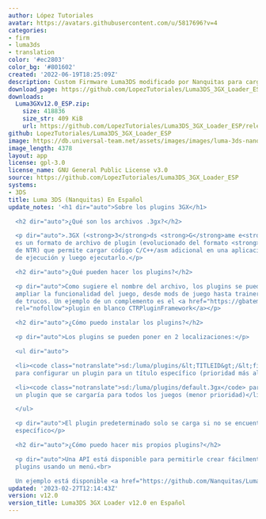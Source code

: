```yaml
---
author: López Tutoriales
avatar: https://avatars.githubusercontent.com/u/5817696?v=4
categories:
- firm
- luma3ds
- translation
color: '#ec2803'
color_bg: '#801602'
created: '2022-06-19T18:25:09Z'
description: Custom Firmware Luma3DS modificado por Nanquitas para cargar plugins
download_page: https://github.com/LopezTutoriales/Luma3DS_3GX_Loader_ESP/releases
downloads:
  Luma3GXv12.0_ESP.zip:
    size: 418836
    size_str: 409 KiB
    url: https://github.com/LopezTutoriales/Luma3DS_3GX_Loader_ESP/releases/download/v12.0/Luma3GXv12.0_ESP.zip
github: LopezTutoriales/Luma3DS_3GX_Loader_ESP
image: https://db.universal-team.net/assets/images/images/luma-3ds-nanquitas-en-espanol.png
image_length: 4378
layout: app
license: gpl-3.0
license_name: GNU General Public License v3.0
source: https://github.com/LopezTutoriales/Luma3DS_3GX_Loader_ESP
systems:
- 3DS
title: Luma 3DS (Nanquitas) En Español
update_notes: '<h1 dir="auto">Sobre los plugins 3GX</h1>

  <h2 dir="auto">¿Qué son los archivos .3gx?</h2>

  <p dir="auto">.3GX (<strong>3</strong>ds <strong>G</strong>ame e<strong>X</strong>tension)
  es un formato de archivo de plugin (evolucionado del formato <strong>.plg</strong>
  de NTR) que permite cargar código C/C++/asm adicional en una aplicación en tiempo
  de ejecución y luego ejecutarlo.</p>

  <h2 dir="auto">¿Qué pueden hacer los plugins?</h2>

  <p dir="auto">Como sugiere el nombre del archivo, los plugins se pueden usar para
  ampliar la funcionalidad del juego, desde mods de juego hasta trainers o cargadores
  de trucos. Un ejemplo de un complemento es el <a href="https://gbatemp.net/threads/ctrpluginframework-blank-plugin-now-with-action-replay.487729/"
  rel="nofollow">plugin en blanco CTRPluginFramework</a></p>

  <h2 dir="auto">¿Cómo puedo instalar los plugins?</h2>

  <p dir="auto">Los plugins se pueden poner en 2 localizaciones:</p>

  <ul dir="auto">

  <li><code class="notranslate">sd:/luma/plugins/&lt;TITLEID&gt;/&lt;filename&gt;.3gx</code>
  para configurar un plugin para un título específico (prioridad más alta)</li>

  <li><code class="notranslate">sd:/luma/plugins/default.3gx</code> para configurar
  un plugin que se cargaría para todos los juegos (menor prioridad)</li>

  </ul>

  <p dir="auto">El plugin predeterminado solo se carga si no se encuentra ningún plugin
  específico</p>

  <h2 dir="auto">¿Cómo puedo hacer mis propios plugins?</h2>

  <p dir="auto">Una API está disponible para permitirle crear fácilmente sus propios
  plugins usando un menú.<br>

  Un ejemplo está disponible <a href="https://github.com/Nanquitas/Luma3DS-Plugin-sample">aquí</a></p>'
updated: '2023-02-27T12:14:43Z'
version: v12.0
version_title: Luma3DS 3GX Loader v12.0 en Español
---
```


